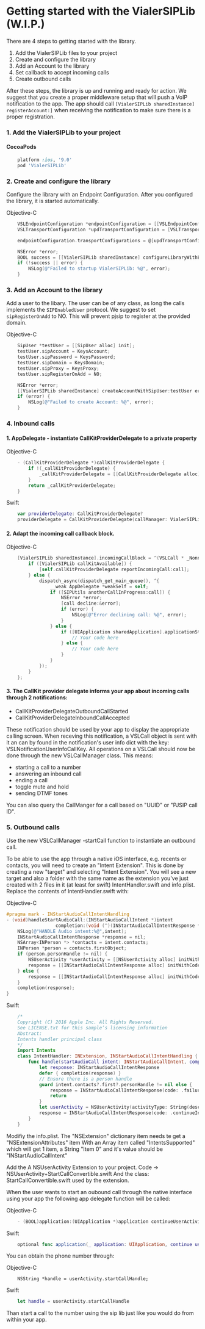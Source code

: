 Getting started with the VialerSIPLib (W.I.P.)
==============================================

There are 4 steps to getting started with the library.

1. Add the VialerSIPLib files to your project
2. Create and configure the library
3. Add an Account to the library
4. Set callback to accept incoming calls
5. Create outbound calls

After these steps, the library is up and running and ready for action. We suggest that you create a proper middleware setup that will push a VoIP notification to the app. The app should call `[VialerSIPLib sharedInstance] registerAccount:]` when receiving the notification to make sure there is a proper registration.

### 1. Add the VialerSIPLib to your project

#### CocoaPods

```ruby
    platform :ios, '9.0'
    pod 'VialerSIPLib'
```

### 2. Create and configure the library

Configure the library with an Endpoint Configuration. After you configured the library, it is started automatically.

Objective-C
```objective-c
    VSLEndpointConfiguration *endpointConfiguration = [[VSLEndpointConfiguration alloc] init];
    VSLTransportConfiguration *updTransportConfiguration = [VSLTransportConfiguration configurationWithTransportType:VSLTransportTypeUDP];

    endpointConfiguration.transportConfigurations = @[updTransportConfiguration];

    NSError *error;
    BOOL success = [[VialerSIPLib sharedInstance] configureLibraryWithEndPointConfiguration:endpointConfiguration error:&error];
    if (!success || error) {
        NSLog(@"Failed to startup VialerSIPLib: %@", error);
    }
```

### 3. Add an Account to the library

Add a user to the libary. The user can be of any class, as long the calls implements the `SIPEnabledUser` protocol. We suggest to set `sipRegisterOnAdd` to NO. This will prevent pjsip to register at the provided domain.

Objective-C
```objective-c
    SipUser *testUser = [[SipUser alloc] init];
    testUser.sipAccount = KeysAccount;
    testUser.sipPassword = KeysPassword;
    testUser.sipDomain = KeysDomain;
    testUser.sipProxy = KeysProxy;
    testUser.sipRegisterOnAdd = NO;

    NSError *error;
    [[VialerSIPLib sharedInstance] createAccountWithSipUser:testUser error:&error];
    if (error) {
        NSLog(@"Failed to create Account: %@", error);
    }
```
### 4. Inbound calls

#### 1. AppDelegate - instantiate CallKitProviderDelegate to a private property 

Objective-C
```objective-c
    - (CallKitProviderDelegate *)callKitProviderDelegate {
        if !(_callKitProviderDelegate) { 
            _callKitProviderDelegate = [[CallKitProviderDelegate alloc] initWithCallManager:[[VialerSIPLib sharedInstance].callManager]]; 
        }
        return _callKitProviderDelegate;
    }
```

Swift
```swift
    var providerDelegate: CallKitProviderDelegate?
    providerDelegate = CallKitProviderDelegate(callManager: VialerSIPLib.sharedInstance().callManager)
```

#### 2. Adapt the incoming call callback block.

Objective-C
```objective-c
    [VialerSIPLib sharedInstance].incomingCallBlock = ^(VSLCall * _Nonnull call) {
        if ([VialerSIPLib callKitAvailable]) {
            [self.callKitProviderDelegate reportIncomingCall:call];
        } else {
            dispatch_async(dispatch_get_main_queue(), ^{
                __weak AppDelegate *weakSelf = self;
                if ([SIPUtils anotherCallInProgress:call]) {
                    NSError *error;
                    [call decline:&error];
                    if (error) {
                        NSLog(@"Error declining call: %@", error);
                    }
                } else {
                    if ([UIApplication sharedApplication].applicationState == UIApplicationStateBackground) {
                        // Your code here
                    } else {
                        // Your code here
                    }
                }
            });
        }
    };
```

#### 3. The CallKit provider delegate informs your app about incoming calls through 2 notifications:

- CallKitProviderDelegateOutboundCallStarted
- CallKitProviderDelegateInboundCallAccepted

These notification should be used by your app to display the appropriate calling screen.
When receving this notification, a VSLCall object is sent with it an can by found in the notification's
user info dict with the key: VSLNotificationUserInfoCallKey.
All operations on a VSLCall should now be done through the new VSLCallManager class. This means:
- starting a call to a number
- answering an inbound call
- ending a call
- toggle mute and hold
- sending DTMF tones

You can also query the CallManger for a call based on "UUID" or "PJSIP call ID".

### 5. Outbound calls

Use the new VSLCallManager -startCall function to instantiate an outbound call.

To be able to use the app through a native iOS interface, e.g. recents or contacts, you will need to create an "Intent Extension".
This is done by creating a new "target" and selecting "Intent Extension". You will see a new target and also a folder with the same name as the extension you've just created with 2 files in it (at least for swift) IntentHandler.swift and info.plist.
Replace the contents of IntentHandler.swift with:

Objective-C
```objective-c
#pragma mark - INStartAudioCallIntentHandling
- (void)handleStartAudioCall:(INStartAudioCallIntent *)intent
                  completion:(void (^)(INStartAudioCallIntentResponse *response))completion {
    NSLog(@"HANDLE Audio intent:%@",intent);
    INStartAudioCallIntentResponse *response = nil;
    NSArray<INPerson *> *contacts = intent.contacts;
    INPerson *person = contacts.firstObject;
    if (person.personHandle != nil) {
        NSUserActivity *userActivity = [[NSUserActivity alloc] initWithActivityType:NSStringFromClass([INStartAudioCallIntent class])];
        response = [[INStartAudioCallIntentResponse alloc] initWithCode:INStartAudioCallIntentResponseCodeContinueInApp userActivity:userActivity];
    } else {
        response = [[INStartAudioCallIntentResponse alloc] initWithCode:INStartAudioCallIntentResponseCodeFailure userActivity:nil];
    }
    completion(response);
}
```
Swift
```swift
    /*
    Copyright (C) 2016 Apple Inc. All Rights Reserved.
    See LICENSE.txt for this sample’s licensing information
    Abstract:
    Intents handler principal class
    */
    import Intents
    class IntentHandler: INExtension, INStartAudioCallIntentHandling {
        func handle(startAudioCall intent: INStartAudioCallIntent, completion: @escaping (INStartAudioCallIntentResponse) -> Void) {
            let response: INStartAudioCallIntentResponse
            defer { completion(response) }
            // Ensure there is a person handle
            guard intent.contacts?.first?.personHandle != nil else { 
                response = INStartAudioCallIntentResponse(code: .failure, userActivity: nil) 
                return 
            }
            let userActivity = NSUserActivity(activityType: String(describing: INStartAudioCallIntent.self))
            response = INStartAudioCallIntentResponse(code: .continueInApp, userActivity: userActivity)
        }
    }
```

Modifiy the info.plist. The "NSExtension" dictionary item needs te get a "NSExtensionAttributes" item With an Array item called "IntentsSupported" which will get 1 item, a String "Item 0" and it's value should be "INStartAudioCallIntent"

Add the A NSUserActivity Extension to your project. Code -> NSUserActivity+StartCallConvertible.swift
And the class: StartCallConvertible.swift used by the extension.

When the user wants to start an oubound call through the native interface using your app the following app delegate function will be called:

Objective-C
```objective-c
    - (BOOL)application:(UIApplication *)application continueUserActivity:(NSUserActivity *)userActivity restorationHandler:(void (^)(NSArray *restorableObjects))restorationHandler;
```

Swift
```swift
    optional func application(_ application: UIApplication, continue userActivity: NSUserActivity, restorationHandler: @escaping ([Any]?) -> Void) -> Bool
```

You can obtain the phone number through:

Objective-C
```ojective-c
    NSString *handle = userActivity.startCallHandle;
```

Swift
```swift
    let handle = userActivity.startCallHandle
```
Than start a call to the number using the sip lib just like you would do from within your app.
